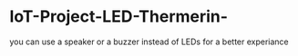 # IoT-Project-LED-Thermerin-
you can use a speaker or a buzzer instead of LEDs for a better experiance
